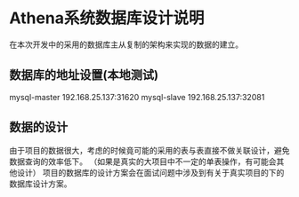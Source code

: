 # Athena系统数据库设计说明

在本次开发中的采用的数据库主从复制的架构来实现的数据的建立。

## 数据库的地址设置(本地测试)

mysql-master 192.168.25.137:31620
mysql-slave  192.168.25.137:32081

## 数据的设计

由于项目的数据很大，考虑的时候竟可能的采用的表与表直接不做关联设计，避免数据查询的效率低下。
（如果是真实的大项目中不一定的单表操作，有可能会其他设计）
项目的数据库的设计方案会在面试问题中涉及到有关于真实项目的下的数据库设计方案。

